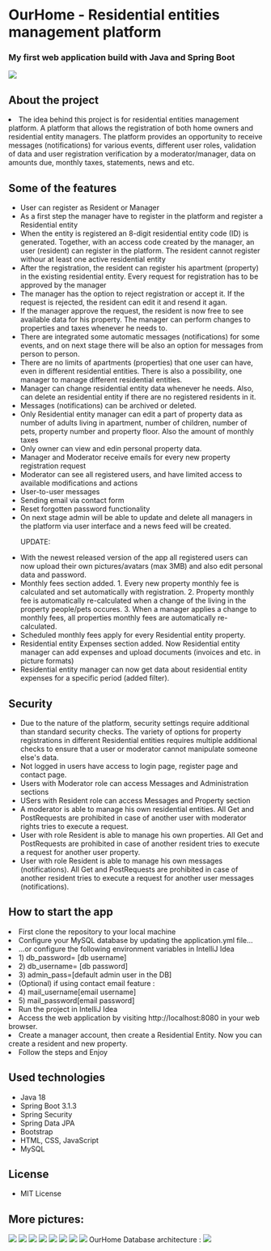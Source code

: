 <h1> OurHome - Residential entities management platform</h1>

<h3>My first web application build with Java and Spring Boot</h3>

<img src="https://i.ibb.co/nrPpPyy/04.png">


<h2> About the project </h2>
<li>The idea behind this project is for residential entities management platform. 
A platform that allows the registration of both home owners and residential entity managers. The platform provides an opportunity to receive messages (notifications) for various events, different user roles, validation of data and user registration verification by a moderator/manager, data on amounts due, monthly taxes, statements, news and etc.</li>


<h2> Some of the features </h2>
<ul>
  <li>User can register as Resident or Manager</li>
  <li>As a first step the manager have to register in the platform and register a Residential entity</li>
  <li>When the entity is registered an 8-digit residential entity code (ID) is generated. Together, with an access code
  created by the manager, an user (resident) can register in the platform. The resident cannot register withour at least one active residential entity</li>
  <li>After the registration, the resident can register his apartment (property) in the existing residential entity. Every request for registration has to be approved by the manager</li>
  <li>The manager has the option to reject registration or accept it. If the request is rejected, the resident can edit it and resend it agan.</li>
  <li>If the manager approve the request, the resident is now free to see available data for his property. The manager can perform changes to properties and taxes whenever he needs to.</li>
  <li>There are integrated some automatic messages (notifications) for some events, and on next stage there will be also an option for messages from person to person.</li>
  <li>There are no limits of apartments (properties) that one user can have, even in different residential entities. 
  There is also a possibility, one manager to manage different residential entities.</li>
  <li>Manager can change residential entity data whenever he needs. Also, can delete an residential entity if there are no registered residents in it.</li>
  <li>Messages (notifications) can be archived or deleted.</li>
  <li>Only Residential entity manager can edit a part of property data as number of adults living in apartment, number of children, number of pets, property number and property floor. Also the amount of monthly taxes</li>
  <li>Only owner can view and edin personal property data.</li>
  <li>Manager and Moderator receive emails for every new property registration request</li>
  <li>Moderator can see all registered users, and have limited access to available modifications and actions</li>
  <li>User-to-user messages</li>
  <li>Sending email via contact form</li>
  <li>Reset forgotten password functionality</li>
  <li>On next stage admin will be able to update and delete all managers in the platform via user interface and a news feed will be created.</li>
  
  UPDATE:
  <li>With the newest released version of the app all registered users can now upload their own pictures/avatars (max 3MB) and also edit personal data and password.</li>
  <li>Monthly fees section added. 1. Every new property monthly fee is calculated and set automatically with registration. 2. Property monthly fee is automatically re-calculated when a change of the living in the property people/pets occures. 3. When a manager applies a change to monthly fees, all properties monthly fees are automatically re-calculated.</li>
  <li>Scheduled monthly fees apply for every Residential entity property.</li>
  <li>Residential entity Expenses section added. Now Residential entity manager can add expenses and upload documents (invoices and etc. in picture formats)</li>
  <li>Residential entity manager can now get data about residential entity expenses for a specific period (added filter).</li>
</ul>

<h2>Security</h2>
<ul>
<li>Due to the nature of the platform, security settings require additional than standard security checks. The variety of options for property registrations in different Residential entities requires multiple additional checks to ensure that a user or moderator cannot manipulate someone else's data.</li>
  
  <li>Not logged in users have access to login page, register page and contact page.</li>
  <li>Users with Moderator role can access Messages and Administration sections</li>
  <li>USers with Resident role can access Messages and Property section</li>
  <li>A moderator is able to manage his own residential entities. All Get and PostRequests are prohibited in case of another user with moderator rights tries to execute a request.</li>
  <li>User with role Resident is able to manage his own properties. All Get and PostRequests are prohibited in case of another resident tries to execute a request for another user property.</li>
  <li>User with role Resident is able to manage his own messages (notifications). All Get and PostRequests are prohibited in case of another resident tries to execute a request for another user messages (notifications).</li>

  
</ul>

<h2> How to start the app</h2>
  <li>First clone the repository to your local machine</li>
  <li>Configure your MySQL database by updating the application.yml file...</li>
  <li>...or configure the following environment variables in IntelliJ Idea  
  <li>  1) db_password=<your db password> [db username]  </li>
  <li>  2) db_username=<your db username> [db password] </li>
  <li>  3) admin_pass=[default admin user in the DB] </li>
  <li> (Optional) if using contact email feature : </li>
  <li>  4) mail_username[email username] </li>
  <li>  5) mail_password[email password] </li>
  <li>Run the project in IntelliJ Idea</li>
  <li>Access the web application by visiting http://localhost:8080 in your web browser.</li>
  <li>Create a manager account, then create a Residential Entity. Now you can create a resident and new property.</li>
  <li>Follow the steps and Enjoy</li>

<h2> Used technologies</h2>
<ul>
  <li>Java 18</li>
  <li>Spring Boot 3.1.3</li>
  <li>Spring Security</li>
  <li>Spring Data JPA</li>
  <li>Bootstrap</li>
  <li>HTML, CSS, JavaScript</li>
  <li>MySQL</li>
</ul>

<h2> License </h2>
<ul>
  <li>MIT License</li>
</ul>

<h2> More pictures: </h2>
<img src="https://i.ibb.co/nrPpPyy/04.png">
<img src="https://i.ibb.co/FmHrZxp/01.png">
<img src="https://i.ibb.co/x50JjCJ/03.png">
<img src="https://i.ibb.co/nLYtV89/05.png">
<img src="https://i.ibb.co/C0SHwRC/06.png">
<img src="https://i.ibb.co/hV9frBD/07.png">
<img src="https://i.ibb.co/kGqZkLL/08.png">
<img src="https://i.ibb.co/tX7KP79/09.png">
OurHome Database architecture :
<img src="https://i.ibb.co/rpC6mF3/Our-Home-database-architecture.jpg">


